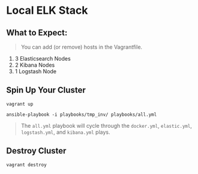 # Local ELK Stack

## What to Expect:

> You can add (or remove) hosts in the Vagrantfile.

1. 3 Elasticsearch Nodes
1. 2 Kibana Nodes
1. 1 Logstash Node

## Spin Up Your Cluster

```shell
vagrant up
```

```shell
ansible-playbook -i playbooks/tmp_inv/ playbooks/all.yml
```

> The `all.yml` playbook will cycle through the `docker.yml`, `elastic.yml`, `logstash.yml`, and `kibana.yml` plays.

## Destroy Cluster

```shell
vagrant destroy
```
